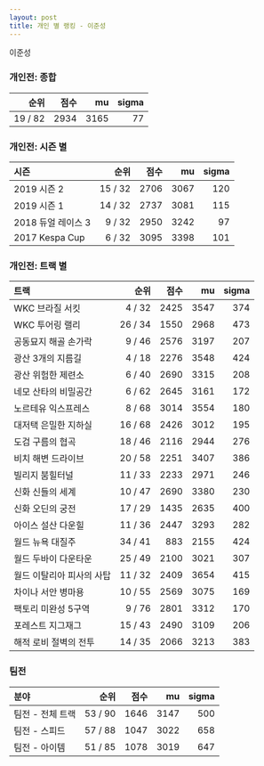 ```yaml
---
layout: post
title: 개인 별 랭킹 - 이준성
---
```


이준성

### 개인전: 종합

| 순위 | 점수 | mu | sigma |
|---:|---:|---:|---:|
| 19 / 82 | 2934 | 3165 | 77 |

### 개인전: 시즌 별

| 시즌 | 순위 | 점수 | mu | sigma |
|:---|---:|---:|---:|---:|
| 2019 시즌 2 | 15 / 32 | 2706 | 3067 | 120 |
| 2019 시즌 1 | 14 / 32 | 2737 | 3081 | 115 |
| 2018 듀얼 레이스 3 | 9 / 32 | 2950 | 3242 | 97 |
| 2017 Kespa Cup | 6 / 32 | 3095 | 3398 | 101 |

### 개인전: 트랙 별

| 트랙 | 순위 | 점수 | mu | sigma |
|:---|---:|---:|---:|---:|
| WKC 브라질 서킷 | 4 / 32 | 2425 | 3547 | 374 |
| WKC 투어링 랠리 | 26 / 34 | 1550 | 2968 | 473 |
| 공동묘지 해골 손가락 | 9 / 46 | 2576 | 3197 | 207 |
| 광산 3개의 지름길 | 4 / 18 | 2276 | 3548 | 424 |
| 광산 위험한 제련소 | 6 / 40 | 2690 | 3315 | 208 |
| 네모 산타의 비밀공간 | 6 / 62 | 2645 | 3161 | 172 |
| 노르테유 익스프레스 | 8 / 68 | 3014 | 3554 | 180 |
| 대저택 은밀한 지하실 | 16 / 68 | 2426 | 3012 | 195 |
| 도검 구름의 협곡 | 18 / 46 | 2116 | 2944 | 276 |
| 비치 해변 드라이브 | 20 / 58 | 2251 | 3407 | 386 |
| 빌리지 붐힐터널 | 11 / 33 | 2233 | 2971 | 246 |
| 신화 신들의 세계 | 10 / 47 | 2690 | 3380 | 230 |
| 신화 오딘의 궁전 | 17 / 29 | 1435 | 2635 | 400 |
| 아이스 설산 다운힐 | 11 / 36 | 2447 | 3293 | 282 |
| 월드 뉴욕 대질주 | 34 / 41 | 883 | 2155 | 424 |
| 월드 두바이 다운타운 | 25 / 49 | 2100 | 3021 | 307 |
| 월드 이탈리아 피사의 사탑 | 11 / 32 | 2409 | 3654 | 415 |
| 차이나 서안 병마용 | 10 / 55 | 2569 | 3075 | 169 |
| 팩토리 미완성 5구역 | 9 / 76 | 2801 | 3312 | 170 |
| 포레스트 지그재그 | 15 / 43 | 2490 | 3109 | 206 |
| 해적 로비 절벽의 전투 | 14 / 35 | 2066 | 3213 | 383 |

### 팀전

| 분야 | 순위 | 점수 | mu | sigma |
|:---|---:|---:|---:|---:|
| 팀전 - 전체 트랙 | 53 / 90 | 1646 | 3147 | 500 |
| 팀전 - 스피드 | 57 / 88 | 1047 | 3022 | 658 |
| 팀전 - 아이템 | 51 / 85 | 1078 | 3019 | 647 |

